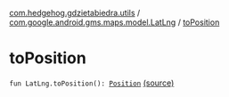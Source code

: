 [com.hedgehog.gdzietabiedra.utils](../index.md) / [com.google.android.gms.maps.model.LatLng](index.md) / [toPosition](./to-position.md)

# toPosition

`fun LatLng.toPosition(): `[`Position`](../../com.github.asvid.biedra.domain/-position/index.md) [(source)](https://github.com/asvid/GdzieTaBiedra/tree/master/app/src/main/java/com/hedgehog/gdzietabiedra/utils/ExtensionMethods.kt#L32)